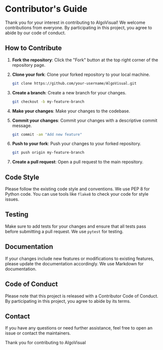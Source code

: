# Contributor's Guide

Thank you for your interest in contributing to AlgoVisual! We welcome contributions from everyone. By participating in this project, you agree to abide by our code of conduct.

## How to Contribute

1. **Fork the repository**: Click the "Fork" button at the top right corner of the repository page.
2. **Clone your fork**: Clone your forked repository to your local machine.

   ```sh
   git clone https://github.com/your-username/AlgoVisual.git
   ```

3. **Create a branch**: Create a new branch for your changes.

   ```sh
   git checkout -b my-feature-branch
   ```

4. **Make your changes**: Make your changes to the codebase.
5. **Commit your changes**: Commit your changes with a descriptive commit message.

   ```sh
   git commit -am "Add new feature"
   ```

6. **Push to your fork**: Push your changes to your forked repository.

   ```sh
   git push origin my-feature-branch
   ```

7. **Create a pull request**: Open a pull request to the main repository.

## Code Style

Please follow the existing code style and conventions. We use PEP 8 for Python code. You can use tools like `flake8` to check your code for style issues.

## Testing

Make sure to add tests for your changes and ensure that all tests pass before submitting a pull request. We use `pytest` for testing.

## Documentation

If your changes include new features or modifications to existing features, please update the documentation accordingly. We use Markdown for documentation.

## Code of Conduct

Please note that this project is released with a Contributor Code of Conduct. By participating in this project, you agree to abide by its terms.

## Contact

If you have any questions or need further assistance, feel free to open an issue or contact the maintainers.

Thank you for contributing to AlgoVisual
